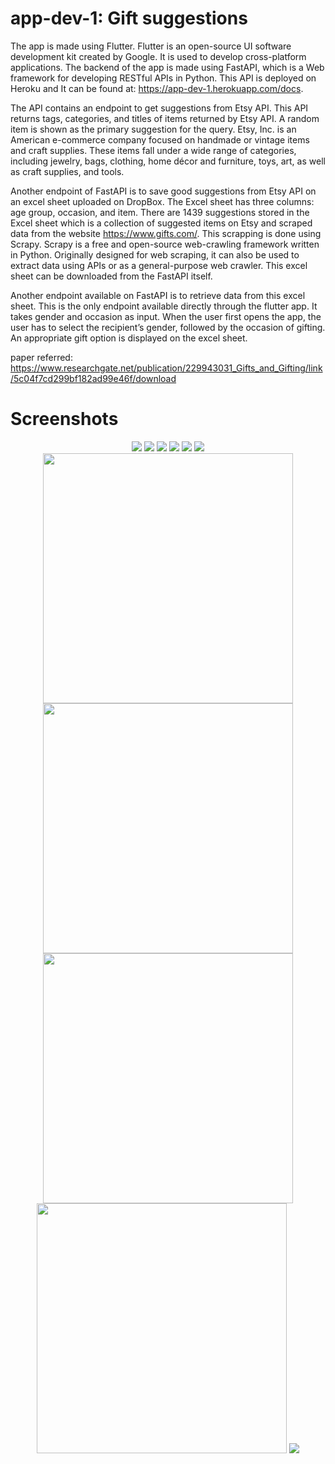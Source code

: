 # app-dev-1: Gift suggestions
The app is made using Flutter. Flutter is an open-source UI software development kit created by Google. It is used to develop cross-platform applications. The backend of the app is made using FastAPI, which is a Web framework for developing RESTful APIs in Python. This API is deployed on Heroku and It can be found at: https://app-dev-1.herokuapp.com/docs.

The API contains an endpoint to get suggestions from Etsy API. This API returns tags, categories, and titles of items returned by Etsy API. A random item is shown as the primary suggestion for the query. Etsy, Inc. is an American e-commerce company focused on handmade or vintage items and craft supplies. These items fall under a wide range of categories, including jewelry, bags, clothing, home décor and furniture, toys, art, as well as craft supplies, and tools.

Another endpoint of FastAPI is to save good suggestions from Etsy API on an excel sheet uploaded on DropBox. The Excel sheet has three columns: age group, occasion, and item. There are 1439 suggestions stored in the Excel sheet which is a collection of suggested items on Etsy and scraped data from the website https://www.gifts.com/. This scrapping is done using Scrapy. Scrapy is a free and open-source web-crawling framework written in Python. Originally designed for web scraping, it can also be used to extract data using APIs or as a general-purpose web crawler. This excel sheet can be downloaded from the FastAPI itself.

Another endpoint available on FastAPI is to retrieve data from this excel sheet. This is the only endpoint available directly through the flutter app. It takes gender and occasion as input.
When the user first opens the app, the user has to select the recipient’s gender, followed by the occasion of gifting. An appropriate gift option is displayed on the excel sheet.

paper referred: https://www.researchgate.net/publication/229943031_Gifts_and_Gifting/link/5c04f7cd299bf182ad99e46f/download

# Screenshots
<p align = "center">
  <img src="https://github.com/Maanaav/app-dev-1/blob/main/fastapi/screenshots/Picture1.png" />
  <img src="https://github.com/Maanaav/app-dev-1/blob/main/fastapi/screenshots/Picture2.png" />
  <img src="https://github.com/Maanaav/app-dev-1/blob/main/fastapi/screenshots/Picture3.png" />
  <img src="https://github.com/Maanaav/app-dev-1/blob/main/fastapi/screenshots/Picture5.png" />
  <img src="https://github.com/Maanaav/app-dev-1/blob/main/fastapi/screenshots/Picture6.png" />
  <img src="https://github.com/Maanaav/app-dev-1/blob/main/fastapi/screenshots/Picture7.png" />
  <img src="https://github.com/Maanaav/app-dev-1/blob/main/fastapi/screenshots/Picture8.png" width="400" />
  <img src="https://github.com/Maanaav/app-dev-1/blob/main/fastapi/screenshots/Picture9.png" width="400" />
  <img src="https://github.com/Maanaav/app-dev-1/blob/main/fastapi/screenshots/Picture10.png" width="400" />
  <img src="https://github.com/Maanaav/app-dev-1/blob/main/fastapi/screenshots/Picture11.png" width="400" />
  <img src="https://github.com/Maanaav/app-dev-1/blob/main/fastapi/screenshots/Picture4.png" />
</p>
